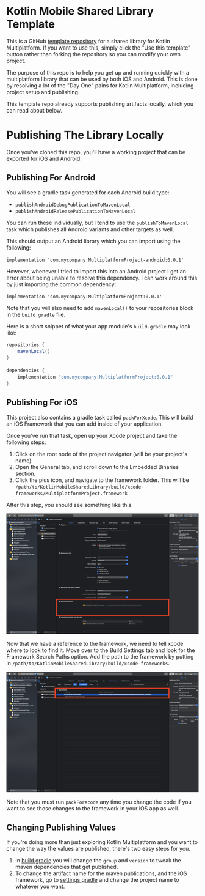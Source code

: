 # Kotlin Mobile Shared Library Template

This is a GitHub [template repository](https://github.blog/2019-06-06-generate-new-repositories-with-repository-templates/) for a shared library for Kotlin Multiplatform. If you want to use this, simply click the "Use this template" button rather than forking the repository so you can modify your own project. 

The purpose of this repo is to help you get up and running quickly with a multiplatform library that can be used by both iOS and Android. This is done by resolving a lot of the "Day One" pains for Kotlin Multiplatform, including project setup and publishing. 

This template repo already supports publishing artifacts locally, which you can read about below.

# Publishing The Library Locally

Once you've cloned this repo, you'll have a working project that can be exported for iOS and Android.  

## Publishing For Android 

You will see a gradle task generated for each Android build type:

* `publishAndroidDebugPublicationToMavenLocal`
* `publishAndroidReleasePublicationToMavenLocal`

You can run these individually, but I tend to use the `publishToMavenLocal` task which publishes all Android variants and other targets as well. 

This should output an Android library which you can import using the following:

`implementation 'com.mycompany:MultiplatformProject-android:0.0.1'`

However, whenever I tried to import this into an Android project I get an error about being unable to resolve this dependency. I can work around this by just importing the common dependency:

`implementation 'com.mycompany:MultiplatformProject:0.0.1'`

Note that you will also need to add `mavenLocal()` to your repositories block in the `build.gradle` file.

Here is a short snippet of what your app module's `build.gradle` may look like:

```groovy
repositories {
    mavenLocal() 
}

dependencies {
    implementation "com.mycompany:MultiplatformProject:0.0.1"
}
```

## Publishing For iOS

This project also contains a gradle task called `packForXcode`. This will build an iOS Framework that you can add inside of your application.

Once you've run that task, open up your Xcode project and take the following steps:

1. Click on the root node of the project navigator (will be your project's name).
2. Open the General tab, and scroll down to the Embedded Binaries section.
3. Click the plus icon, and navigate to the framework folder. This will be `/path/to/KotlinMobileSharedLibrary/build/xcode-frameworks/MultiplatformProject.framework`

After this step, you should see something like this.

![](assets/embedded_binaries.png)

Now that we have a reference to the framework, we need to tell xcode where to look to find it. Move over to the Build Settings tab and look for the Framework Search Paths option. Add the path to the framework by putting in `/path/to/KotlinMobileSharedLibrary/build/xcode-frameworks`.

![](assets/framework_path.png)

Note that you must run `packForXcode` any time you change the code if you want to see those changes to the framework in your iOS app as well. 

## Changing Publishing Values

If you're doing more than just exploring Kotlin Multiplatform and you want to change the way the values are published, there's two easy steps for you.

1. In [build.gradle](build.gradle) you will change the `group` and `version` to tweak the maven dependencies that get published.
2. To change the artifact name for the maven publications, and the iOS framework, go to [settings.gradle](settings.gradle) and change the project name to whatever you want.